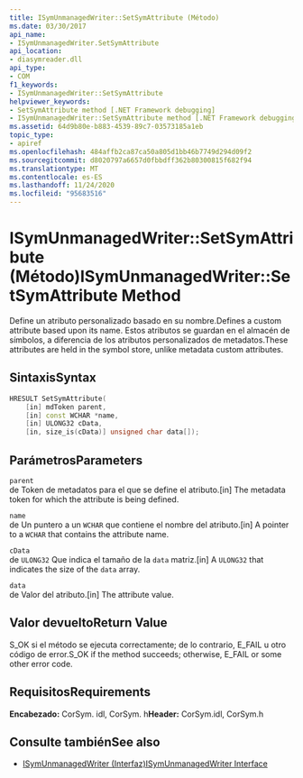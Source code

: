 ```yaml
---
title: ISymUnmanagedWriter::SetSymAttribute (Método)
ms.date: 03/30/2017
api_name:
- ISymUnmanagedWriter.SetSymAttribute
api_location:
- diasymreader.dll
api_type:
- COM
f1_keywords:
- ISymUnmanagedWriter::SetSymAttribute
helpviewer_keywords:
- SetSymAttribute method [.NET Framework debugging]
- ISymUnmanagedWriter::SetSymAttribute method [.NET Framework debugging]
ms.assetid: 64d9b80e-b883-4539-89c7-03573185a1eb
topic_type:
- apiref
ms.openlocfilehash: 484affb2ca87ca50a805d1bb46b7749d294d09f2
ms.sourcegitcommit: d8020797a6657d0fbbdff362b80300815f682f94
ms.translationtype: MT
ms.contentlocale: es-ES
ms.lasthandoff: 11/24/2020
ms.locfileid: "95683516"
---
```

# <a name="isymunmanagedwritersetsymattribute-method"></a><span data-ttu-id="5eec0-102">ISymUnmanagedWriter::SetSymAttribute (Método)</span><span class="sxs-lookup"><span data-stu-id="5eec0-102">ISymUnmanagedWriter::SetSymAttribute Method</span></span>

<span data-ttu-id="5eec0-103">Define un atributo personalizado basado en su nombre.</span><span class="sxs-lookup"><span data-stu-id="5eec0-103">Defines a custom attribute based upon its name.</span></span> <span data-ttu-id="5eec0-104">Estos atributos se guardan en el almacén de símbolos, a diferencia de los atributos personalizados de metadatos.</span><span class="sxs-lookup"><span data-stu-id="5eec0-104">These attributes are held in the symbol store, unlike metadata custom attributes.</span></span>  
  
## <a name="syntax"></a><span data-ttu-id="5eec0-105">Sintaxis</span><span class="sxs-lookup"><span data-stu-id="5eec0-105">Syntax</span></span>  
  
```cpp  
HRESULT SetSymAttribute(  
    [in] mdToken parent,  
    [in] const WCHAR *name,  
    [in] ULONG32 cData,  
    [in, size_is(cData)] unsigned char data[]);  
```  
  
## <a name="parameters"></a><span data-ttu-id="5eec0-106">Parámetros</span><span class="sxs-lookup"><span data-stu-id="5eec0-106">Parameters</span></span>  

 `parent`  
 <span data-ttu-id="5eec0-107">de Token de metadatos para el que se define el atributo.</span><span class="sxs-lookup"><span data-stu-id="5eec0-107">[in] The metadata token for which the attribute is being defined.</span></span>  
  
 `name`  
 <span data-ttu-id="5eec0-108">de Un puntero a un `WCHAR` que contiene el nombre del atributo.</span><span class="sxs-lookup"><span data-stu-id="5eec0-108">[in] A pointer to a `WCHAR` that contains the attribute name.</span></span>  
  
 `cData`  
 <span data-ttu-id="5eec0-109">de `ULONG32` Que indica el tamaño de la `data` matriz.</span><span class="sxs-lookup"><span data-stu-id="5eec0-109">[in] A `ULONG32` that indicates the size of the `data` array.</span></span>  
  
 `data`  
 <span data-ttu-id="5eec0-110">de Valor del atributo.</span><span class="sxs-lookup"><span data-stu-id="5eec0-110">[in] The attribute value.</span></span>  
  
## <a name="return-value"></a><span data-ttu-id="5eec0-111">Valor devuelto</span><span class="sxs-lookup"><span data-stu-id="5eec0-111">Return Value</span></span>  

 <span data-ttu-id="5eec0-112">S_OK si el método se ejecuta correctamente; de lo contrario, E_FAIL u otro código de error.</span><span class="sxs-lookup"><span data-stu-id="5eec0-112">S_OK if the method succeeds; otherwise, E_FAIL or some other error code.</span></span>  
  
## <a name="requirements"></a><span data-ttu-id="5eec0-113">Requisitos</span><span class="sxs-lookup"><span data-stu-id="5eec0-113">Requirements</span></span>  

 <span data-ttu-id="5eec0-114">**Encabezado:** CorSym. idl, CorSym. h</span><span class="sxs-lookup"><span data-stu-id="5eec0-114">**Header:** CorSym.idl, CorSym.h</span></span>  
  
## <a name="see-also"></a><span data-ttu-id="5eec0-115">Consulte también</span><span class="sxs-lookup"><span data-stu-id="5eec0-115">See also</span></span>

- [<span data-ttu-id="5eec0-116">ISymUnmanagedWriter (Interfaz)</span><span class="sxs-lookup"><span data-stu-id="5eec0-116">ISymUnmanagedWriter Interface</span></span>](isymunmanagedwriter-interface.md)
